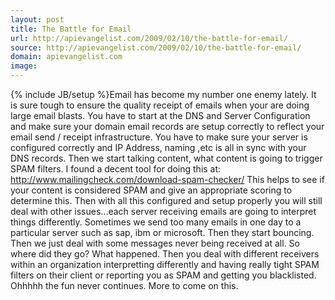```yaml
---
layout: post
title: The Battle for Email
url: http://apievangelist.com/2009/02/10/the-battle-for-email/
source: http://apievangelist.com/2009/02/10/the-battle-for-email/
domain: apievangelist.com
image: 
---
```

{% include JB/setup %}Email has become my number one enemy lately. It is sure tough to ensure the quality receipt of emails when your are doing large email blasts.
You have to start at the DNS and Server Configuration and make sure your domain email records are setup correctly to reflect your email send / receipt infrastructure.
You have to make sure your server is configured correctly and IP Address, naming ,etc is all in sync with your DNS records.
Then we start talking content, what content is going to trigger SPAM filters. I found a decent tool for doing this at:  http://www.mailingcheck.com/download-spam-checker/
This helps to see if your content is considered SPAM and give an appropriate scoring to determine this.
Then with all this configured and setup properly you will still deal with other issues...each server receiving emails are going to interpret things differently. Sometimes we send too many emails in one day to a particular server such as sap, ibm or microsoft. Then they start bouncing.
Then we just deal with some messages never being received at all. So where did they go? What happened.
Then you deal with different receivers within an organization interpretting differently and having really tight SPAM filters on their client or reporting you as SPAM and getting you blacklisted.
Ohhhhh the fun never continues. More to come on this.